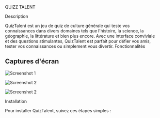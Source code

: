 QUIZZ TALENT

Description

QuizTalent est un jeu de quiz de culture générale qui teste vos connaissances dans divers domaines tels que l'histoire, la science, la géographie, la littérature et bien plus encore. Avec une interface conviviale et des questions stimulantes, QuizTalent est parfait pour défier vos amis, tester vos connaissances ou simplement vous divertir.
Fonctionnalités


## Captures d'écran

![Screenshot 1](screenShot/screenshot1.png)


![Screenshot 2](images/screenshot2.png)


![Screenshot 2](images/screenshot2.png)

Installation

Pour installer QuizTalent, suivez ces étapes simples :
